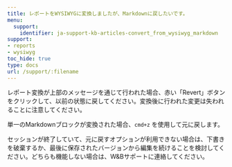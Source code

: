 ```yaml
---
title: レポートをWYSIWYGに変換しましたが、Markdownに戻したいです。
menu:
  support:
    identifier: ja-support-kb-articles-convert_from_wysiwyg_markdown
support:
- reports
- wysiwyg
toc_hide: true
type: docs
url: /support/:filename
---
```


レポート変換が上部のメッセージを通じて行われた場合、赤い「Revert」ボタンをクリックして、以前の状態に戻してください。変換後に行われた変更は失われることに注意してください。

単一のMarkdownブロックが変換された場合、`cmd+z` を使用して元に戻します。

セッションが終了していて、元に戻すオプションが利用できない場合は、下書きを破棄するか、最後に保存されたバージョンから編集を続けることを検討してください。どちらも機能しない場合は、W&Bサポートに連絡してください。